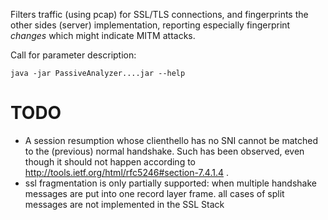 Filters traffic (using pcap) for SSL/TLS connections, and fingerprints the other sides (server) implementation, reporting especially fingerprint *changes* which might indicate MITM attacks.

Call for parameter description:

    java -jar PassiveAnalyzer....jar --help

# TODO

- A session resumption whose clienthello has no SNI cannot be matched to the (previous) normal handshake. Such has been observed, even though it should not happen according to http://tools.ietf.org/html/rfc5246#section-7.4.1.4 .
- ssl fragmentation is only partially supported: when multiple handshake messages are put into one record layer frame. all cases of split messages are not implemented in the SSL Stack

